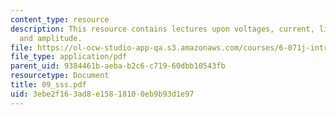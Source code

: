 ```yaml
---
content_type: resource
description: This resource contains lectures upon voltages, current, linear circuit
  and amplitude.
file: https://ol-ocw-studio-app-qa.s3.amazonaws.com/courses/6-071j-introduction-to-electronics-signals-and-measurement-spring-2006/3ebe2f163ad8e15818100eb9b93d1e97_09_sss.pdf
file_type: application/pdf
parent_uid: 9384461b-aeba-b2c6-c719-60dbb10543fb
resourcetype: Document
title: 09_sss.pdf
uid: 3ebe2f16-3ad8-e158-1810-0eb9b93d1e97
---
```

